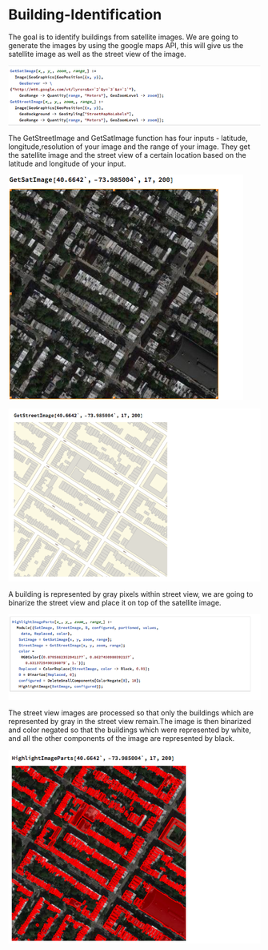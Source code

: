 # Building-Identification
The goal is to identify buildings from satellite images. We are going to generate the images by using the google maps API, this will give us the satellite image as well as the street view of the image. 


![alt text](https://github.com/anshu4321/Building-Identification/blob/master/Images/Screen%20Shot%202018-04-09%20at%206.21.49%20AM.png)

The GetStreetImage and GetSatImage function has four inputs - latitude, longitude,resolution of your image and the range of your image. 
They get the satellite image and the street view of a certain location based on the latitude and longitude of your input.

![alt text](https://github.com/anshu4321/Building-Identification/blob/master/Images/Screen%20Shot%202018-04-09%20at%206.43.07%20AM.png)

![alt text](https://github.com/anshu4321/Building-Identification/blob/master/Images/Screen%20Shot%202018-04-09%20at%206.46.22%20AM.png)

A building is represented by gray pixels within street view, we are going to binarize the street view and place it on top of the
satellite image. 

![alt text](https://github.com/anshu4321/Building-Identification/blob/master/Images/Screen%20Shot%202018-04-09%20at%207.26.26%20AM.png)

The street view images are processed so that only the buildings which are represented by gray in the street view remain.The image
is then binarized and color negated so that the buildings which were represented by white, and all the other components of the image
are represented by black.

![alt text](https://github.com/anshu4321/Building-Identification/blob/master/Images/Screen%20Shot%202018-04-09%20at%207.41.36%20AM.png)

